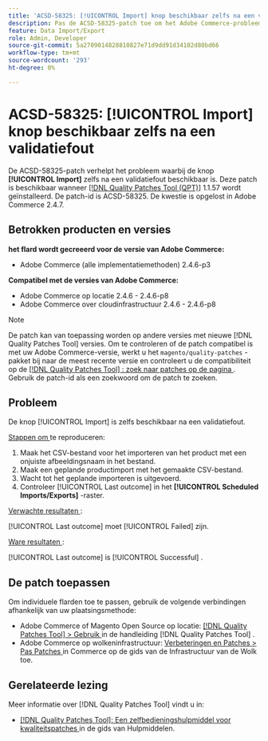 ```yaml
---
title: 'ACSD-58325: [!UICONTROL Import] knop beschikbaar zelfs na een validatiefout'
description: Pas de ACSD-58325-patch toe om het Adobe Commerce-probleem op te lossen, waarbij de knop [!UICONTROL Import] zelfs na een validatiefout beschikbaar is.
feature: Data Import/Export
role: Admin, Developer
source-git-commit: 5a2709014828810827e71d9dd91d34102d80bd66
workflow-type: tm+mt
source-wordcount: '293'
ht-degree: 0%

---
```



# ACSD-58325: [!UICONTROL Import] knop beschikbaar zelfs na een validatiefout

De ACSD-58325-patch verhelpt het probleem waarbij de knop **[!UICONTROL Import]** zelfs na een validatiefout beschikbaar is. Deze patch is beschikbaar wanneer [[!DNL Quality Patches Tool (QPT)]](/help/tools/quality-patches-tool/quality-patches-tool-to-self-serve-quality-patches.md) 1.1.57 wordt geïnstalleerd. De patch-id is ACSD-58325. De kwestie is opgelost in Adobe Commerce 2.4.7.

## Betrokken producten en versies

**het flard wordt gecreeerd voor de versie van Adobe Commerce:**
* Adobe Commerce (alle implementatiemethoden) 2.4.6-p3

**Compatibel met de versies van Adobe Commerce:**
* Adobe Commerce op locatie 2.4.6 - 2.4.6-p8
* Adobe Commerce over cloudinfrastructuur 2.4.6 - 2.4.6-p8

>[!NOTE]
>
>De patch kan van toepassing worden op andere versies met nieuwe [!DNL Quality Patches Tool] versies. Om te controleren of de patch compatibel is met uw Adobe Commerce-versie, werkt u het `magento/quality-patches` -pakket bij naar de meest recente versie en controleert u de compatibiliteit op de [[!DNL Quality Patches Tool] : zoek naar patches op de pagina ](https://experienceleague.adobe.com/tools/commerce-quality-patches/index.html) . Gebruik de patch-id als een zoekwoord om de patch te zoeken.

## Probleem

De knop [!UICONTROL Import] is zelfs beschikbaar na een validatiefout.

<u> Stappen om </u> te reproduceren:

1. Maak het CSV-bestand voor het importeren van het product met een onjuiste afbeeldingsnaam in het bestand.
1. Maak een geplande productimport met het gemaakte CSV-bestand.
1. Wacht tot het geplande importeren is uitgevoerd.
1. Controleer [!UICONTROL Last outcome] in het **[!UICONTROL Scheduled Imports/Exports]** -raster.

<u> Verwachte resultaten </u>:

[!UICONTROL Last outcome] moet [!UICONTROL Failed] zijn.

<u> Ware resultaten </u>:

[!UICONTROL Last outcome] is [!UICONTROL Successful] .

## De patch toepassen

Om individuele flarden toe te passen, gebruik de volgende verbindingen afhankelijk van uw plaatsingsmethode:

* Adobe Commerce of Magento Open Source op locatie: [[!DNL Quality Patches Tool]  > Gebruik ](/help/tools/quality-patches-tool/usage.md) in de handleiding [!DNL Quality Patches Tool] .
* Adobe Commerce op wolkeninfrastructuur: [ Verbeteringen en Patches > Pas Patches ](https://experienceleague.adobe.com/docs/commerce-cloud-service/user-guide/develop/upgrade/apply-patches.html) in Commerce op de gids van de Infrastructuur van de Wolk toe.


## Gerelateerde lezing

Meer informatie over [!DNL Quality Patches Tool] vindt u in:

* [[!DNL Quality Patches Tool]: Een zelfbedieningshulpmiddel voor kwaliteitspatches ](/help/tools/quality-patches-tool/quality-patches-tool-to-self-serve-quality-patches.md) in de gids van Hulpmiddelen.

